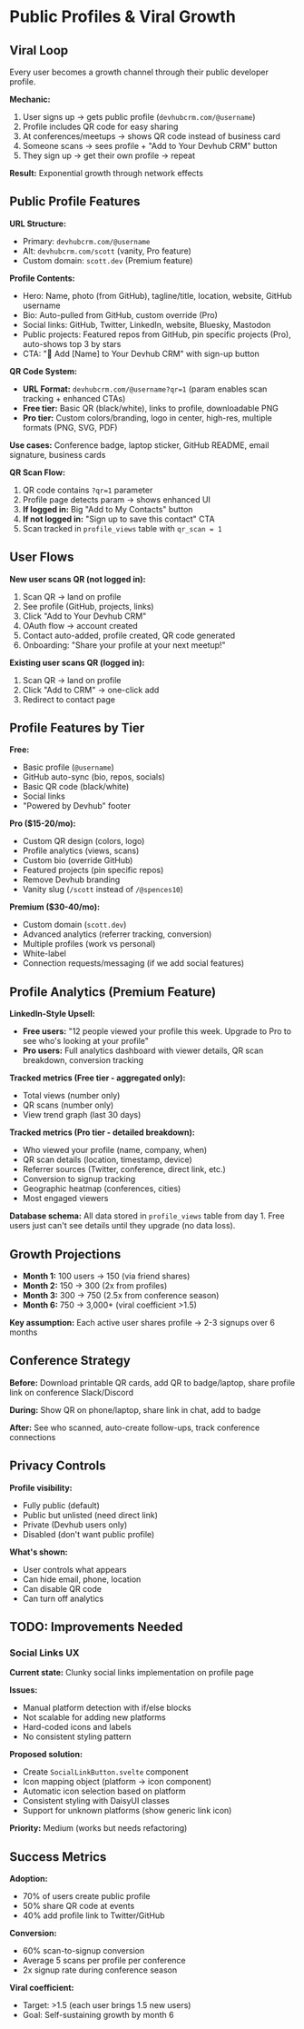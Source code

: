 # Public Profiles & Viral Growth

## Viral Loop

Every user becomes a growth channel through their public developer
profile.

**Mechanic:**

1. User signs up → gets public profile (`devhubcrm.com/@username`)
2. Profile includes QR code for easy sharing
3. At conferences/meetups → shows QR code instead of business card
4. Someone scans → sees profile + "Add to Your Devhub CRM" button
5. They sign up → get their own profile → repeat

**Result:** Exponential growth through network effects

## Public Profile Features

**URL Structure:**

- Primary: `devhubcrm.com/@username`
- Alt: `devhubcrm.com/scott` (vanity, Pro feature)
- Custom domain: `scott.dev` (Premium feature)

**Profile Contents:**

- Hero: Name, photo (from GitHub), tagline/title, location, website,
  GitHub username
- Bio: Auto-pulled from GitHub, custom override (Pro)
- Social links: GitHub, Twitter, LinkedIn, website, Bluesky, Mastodon
- Public projects: Featured repos from GitHub, pin specific projects
  (Pro), auto-shows top 3 by stars
- CTA: "📇 Add [Name] to Your Devhub CRM" with sign-up button

**QR Code System:**

- **URL Format:** `devhubcrm.com/@username?qr=1` (param enables scan
  tracking + enhanced CTAs)
- **Free tier:** Basic QR (black/white), links to profile,
  downloadable PNG
- **Pro tier:** Custom colors/branding, logo in center, high-res,
  multiple formats (PNG, SVG, PDF)

**Use cases:** Conference badge, laptop sticker, GitHub README, email
signature, business cards

**QR Scan Flow:**

1. QR code contains `?qr=1` parameter
2. Profile page detects param → shows enhanced UI
3. **If logged in:** Big "Add to My Contacts" button
4. **If not logged in:** "Sign up to save this contact" CTA
5. Scan tracked in `profile_views` table with `qr_scan = 1`

## User Flows

**New user scans QR (not logged in):**

1. Scan QR → land on profile
2. See profile (GitHub, projects, links)
3. Click "Add to Your Devhub CRM"
4. OAuth flow → account created
5. Contact auto-added, profile created, QR code generated
6. Onboarding: "Share your profile at your next meetup!"

**Existing user scans QR (logged in):**

1. Scan QR → land on profile
2. Click "Add to CRM" → one-click add
3. Redirect to contact page

## Profile Features by Tier

**Free:**

- Basic profile (`@username`)
- GitHub auto-sync (bio, repos, socials)
- Basic QR code (black/white)
- Social links
- "Powered by Devhub" footer

**Pro ($15-20/mo):**

- Custom QR design (colors, logo)
- Profile analytics (views, scans)
- Custom bio (override GitHub)
- Featured projects (pin specific repos)
- Remove Devhub branding
- Vanity slug (`/scott` instead of `/@spences10`)

**Premium ($30-40/mo):**

- Custom domain (`scott.dev`)
- Advanced analytics (referrer tracking, conversion)
- Multiple profiles (work vs personal)
- White-label
- Connection requests/messaging (if we add social features)

## Profile Analytics (Premium Feature)

**LinkedIn-Style Upsell:**

- **Free users:** "12 people viewed your profile this week. Upgrade to
  Pro to see who's looking at your profile"
- **Pro users:** Full analytics dashboard with viewer details, QR scan
  breakdown, conversion tracking

**Tracked metrics (Free tier - aggregated only):**

- Total views (number only)
- QR scans (number only)
- View trend graph (last 30 days)

**Tracked metrics (Pro tier - detailed breakdown):**

- Who viewed your profile (name, company, when)
- QR scan details (location, timestamp, device)
- Referrer sources (Twitter, conference, direct link, etc.)
- Conversion to signup tracking
- Geographic heatmap (conferences, cities)
- Most engaged viewers

**Database schema:** All data stored in `profile_views` table from
day 1. Free users just can't see details until they upgrade (no data
loss).

## Growth Projections

- **Month 1:** 100 users → 150 (via friend shares)
- **Month 2:** 150 → 300 (2x from profiles)
- **Month 3:** 300 → 750 (2.5x from conference season)
- **Month 6:** 750 → 3,000+ (viral coefficient >1.5)

**Key assumption:** Each active user shares profile → 2-3 signups over
6 months

## Conference Strategy

**Before:** Download printable QR cards, add QR to badge/laptop, share
profile link on conference Slack/Discord

**During:** Show QR on phone/laptop, share link in chat, add to badge

**After:** See who scanned, auto-create follow-ups, track conference
connections

## Privacy Controls

**Profile visibility:**

- Fully public (default)
- Public but unlisted (need direct link)
- Private (Devhub users only)
- Disabled (don't want public profile)

**What's shown:**

- User controls what appears
- Can hide email, phone, location
- Can disable QR code
- Can turn off analytics

## TODO: Improvements Needed

### Social Links UX

**Current state:** Clunky social links implementation on profile page

**Issues:**

- Manual platform detection with if/else blocks
- Not scalable for adding new platforms
- Hard-coded icons and labels
- No consistent styling pattern

**Proposed solution:**

- Create `SocialLinkButton.svelte` component
- Icon mapping object (platform → icon component)
- Automatic icon selection based on platform
- Consistent styling with DaisyUI classes
- Support for unknown platforms (show generic link icon)

**Priority:** Medium (works but needs refactoring)

## Success Metrics

**Adoption:**

- 70% of users create public profile
- 50% share QR code at events
- 40% add profile link to Twitter/GitHub

**Conversion:**

- 60% scan-to-signup conversion
- Average 5 scans per profile per conference
- 2x signup rate during conference season

**Viral coefficient:**

- Target: >1.5 (each user brings 1.5 new users)
- Goal: Self-sustaining growth by month 6
